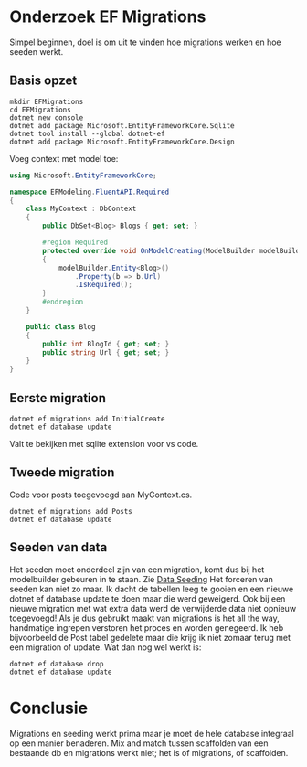 # Onderzoek EF Migrations
Simpel beginnen, doel is om uit te vinden hoe migrations werken en hoe seeden werkt.
## Basis opzet
```
mkdir EFMigrations
cd EFMigrations
dotnet new console
dotnet add package Microsoft.EntityFrameworkCore.Sqlite
dotnet tool install --global dotnet-ef
dotnet add package Microsoft.EntityFrameworkCore.Design
```
Voeg context met model toe:
```c#
using Microsoft.EntityFrameworkCore;

namespace EFModeling.FluentAPI.Required
{
    class MyContext : DbContext
    {
        public DbSet<Blog> Blogs { get; set; }

        #region Required
        protected override void OnModelCreating(ModelBuilder modelBuilder)
        {
            modelBuilder.Entity<Blog>()
                .Property(b => b.Url)
                .IsRequired();
        }
        #endregion
    }

    public class Blog
    {
        public int BlogId { get; set; }
        public string Url { get; set; }
    }
}
```
## Eerste migration
```
dotnet ef migrations add InitialCreate
dotnet ef database update
```
Valt te bekijken met sqlite extension voor vs code.
## Tweede migration
Code voor posts toegevoegd aan MyContext.cs.
```
dotnet ef migrations add Posts
dotnet ef database update
```
## Seeden van data
Het seeden moet onderdeel zijn van een migration, komt dus bij het modelbuilder gebeuren in te staan.
Zie [Data Seeding](https://docs.microsoft.com/en-us/ef/core/modeling/data-seeding)
Het forceren van seeden kan niet zo maar. Ik dacht de tabellen leeg te gooien en een nieuwe dotnet ef database update te doen maar die werd geweigerd. Ook bij een nieuwe migration met wat extra data werd de verwijderde data niet opnieuw toegevoegd!
Als je dus gebruikt maakt van migrations is het all the way, handmatige ingrepen verstoren het proces en worden genegeerd. Ik heb bijvoorbeeld de Post tabel gedelete maar die krijg ik niet zomaar terug met een migration of update.
Wat dan nog wel werkt is:
```
dotnet ef database drop
dotnet ef database update
```
# Conclusie
Migrations en seeding werkt prima maar je moet de hele database integraal op een manier benaderen. Mix and match tussen scaffolden van een bestaande db en migrations werkt niet; het is of migrations, of scaffolden.